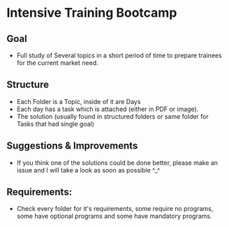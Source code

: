 # Intensive Training Bootcamp

## Goal
- Full study of Several topics in a short period of time to prepare trainees for the current market need.

## Structure
- Each Folder is a Topic, inside of it are Days
- Each day has a task which is attached (either in PDF or image).
- The solution (usually found in structured folders or same folder for Tasks that had single goal)

## Suggestions & Improvements
- If you think one of the solutions could be done better, please make an issue and I will take a look as soon as possible ^_^

## Requirements:
- Check every folder for it's requirements, some require no programs, some have optional programs and some have mandatory programs.